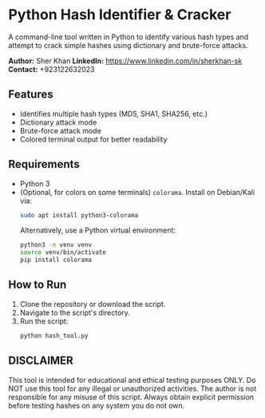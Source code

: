 
# Python Hash Identifier & Cracker

A command-line tool written in Python to identify various hash types and attempt to crack simple hashes using dictionary and brute-force attacks.

**Author:** Sher Khan
**LinkedIn:** https://www.linkedin.com/in/sherkhan-sk
**Contact:** +923122632023

## Features
* Identifies multiple hash types (MD5, SHA1, SHA256, etc.)
* Dictionary attack mode
* Brute-force attack mode
* Colored terminal output for better readability

## Requirements
* Python 3
* (Optional, for colors on some terminals) `colorama`. Install on Debian/Kali via:
    ```bash
    sudo apt install python3-colorama
    ```
    Alternatively, use a Python virtual environment:
    ```bash
    python3 -m venv venv
    source venv/bin/activate
    pip install colorama
    ```

## How to Run
1.  Clone the repository or download the script.
2.  Navigate to the script's directory.
3.  Run the script:
    ```bash
    python hash_tool.py
    ```

## DISCLAIMER
This tool is intended for educational and ethical testing purposes ONLY.
Do NOT use this tool for any illegal or unauthorized activities.
The author is not responsible for any misuse of this script.
Always obtain explicit permission before testing hashes on any system you do not own.
